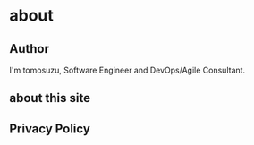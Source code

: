 # about

## Author
I'm tomosuzu, Software Engineer and DevOps/Agile Consultant.

## about this site

## Privacy Policy
